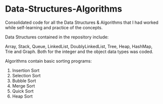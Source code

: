 # Data-Structures-Algorithms
Consolidated code for all the Data Structures & Algorithms that I had worked while self-learning and practice of the concepts.

Data Structures contained in the repository include:

Array,
Stack,
Queue,
LinkedList,
DoublyLinkedList,
Tree,
Heap,
HashMap,
Trie and
Graph. 
Both for the integer and the object data types was coded.

Algorithms contain basic sorting programs:
1. Insertion Sort
2. Selection Sort
3. Bubble Sort
4. Merge Sort
5. Quick Sort
6. Heap Sort
